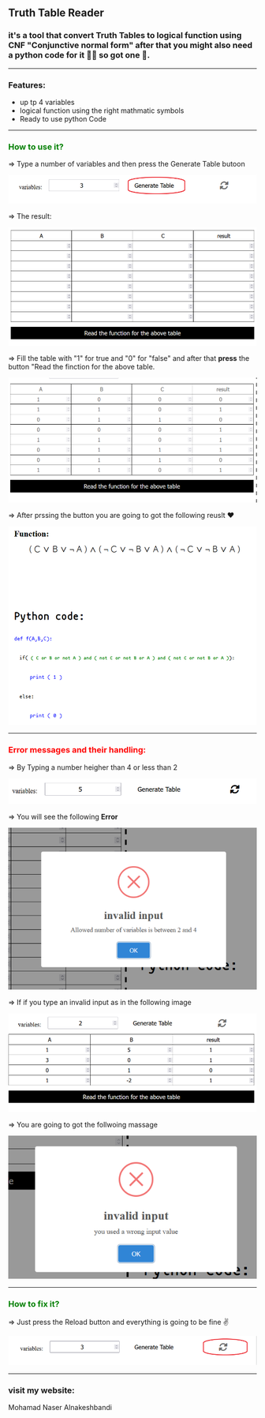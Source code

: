 ## Truth Table Reader

### it's a tool that convert Truth Tables to logical function using CNF  "Conjunctive normal form" after that you might also need a python code for it 🤷‍♂️ so got one 🤖. 

<hr>

### Features:

<ul>
<li> up tp 4 variables </li>
<li>  logical function using the right mathmatic symbols  </li>
<li> Ready to use python Code </li>
</ul>

<hr>

### <b><spna style ="color: green;"> How to use it?<span></b>

=> Type a number of variables and then press the Generate Table butoon 


<img src ="https://raw.githubusercontent.com/Mohmad-Naser-alnakeshbandi/TruthTableReader/master/Images/Use_1.PNG">

=> The result: 

<img src ="https://raw.githubusercontent.com/Mohmad-Naser-alnakeshbandi/TruthTableReader/master/Images/use_2.PNG">

=> Fill the table with "1" for true and "0" for "false" and after that <b>press</b> the button "Read the finction for the above table. 

<img src ="https://raw.githubusercontent.com/Mohmad-Naser-alnakeshbandi/TruthTableReader/master/Images/use_3.PNG">

=> After prssing the button you are going to got the following reuslt ❤

<img src ="https://raw.githubusercontent.com/Mohmad-Naser-alnakeshbandi/TruthTableReader/master/Images/use_4.PNG">

<hr>

### <b><spna style ="color: red;">  Error messages and their handling: <span></b>

=> By Typing a number heigher than 4 or less than 2  

<img src ="https://raw.githubusercontent.com/Mohmad-Naser-alnakeshbandi/TruthTableReader/master/Images/Error_0_1.PNG">

=> You will see the following <b>Error</b>


<img src ="https://raw.githubusercontent.com/Mohmad-Naser-alnakeshbandi/TruthTableReader/master/Images/Error_1.PNG">

=> If if you type an invalid input as in the following image 


<img src ="https://raw.githubusercontent.com/Mohmad-Naser-alnakeshbandi/TruthTableReader/master/Images/Error_1_1.PNG">

=> You are going to got the follwoing massage

<img src ="https://raw.githubusercontent.com/Mohmad-Naser-alnakeshbandi/TruthTableReader/master/Images/Error_1_2.PNG">

<hr>

### <b><spna style ="color: green;"> How to fix it?<span></b>


=> Just press the Reload button and everything is going to be fine ✌

<img src ="https://raw.githubusercontent.com/Mohmad-Naser-alnakeshbandi/TruthTableReader/master/Images/Fix.PNG">

<hr>


### visit my website: 

<a herf= "https://mohmad-naser-alnakeshbandi.github.io/Alnakeshbnandi/" >Mohamad Naser Alnakeshbandi</a>
